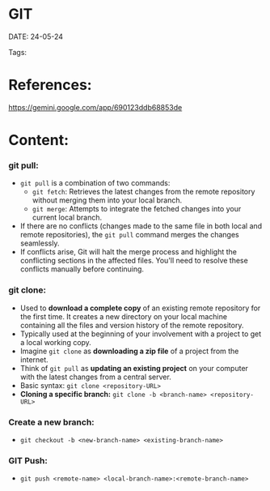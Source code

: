 
# GIT


DATE:  24-05-24


Tags:

# References:

https://gemini.google.com/app/690123ddb68853de




# Content:

### git pull:

- `git pull` is a combination of two commands:
    - `git fetch`: Retrieves the latest changes from the remote repository without merging them into your local branch.
    - `git merge`: Attempts to integrate the fetched changes into your current local branch.
- If there are no conflicts (changes made to the same file in both local and remote repositories), the `git pull` command merges the changes seamlessly.
- If conflicts arise, Git will halt the merge process and highlight the conflicting sections in the affected files. You'll need to resolve these conflicts manually before continuing.


### git clone:

- Used to **download a complete copy** of an existing remote repository for the first time. It creates a new directory on your local machine containing all the files and version history of the remote repository.
- Typically used at the beginning of your involvement with a project to get a local working copy.
- Imagine `git clone` as **downloading a zip file** of a project from the internet.
- Think of `git pull` as **updating an existing project** on your computer with the latest changes from a central server.
- Basic syntax:  `git clone <repository-URL>`
- **Cloning a specific branch:** `git clone -b <branch-name> <repository-URL>`



### Create a new branch:

- `git checkout -b <new-branch-name> <existing-branch-name>`



### GIT Push:

- `git push <remote-name> <local-branch-name>:<remote-branch-name>`